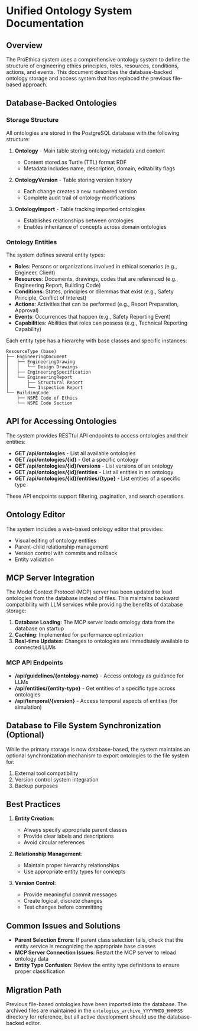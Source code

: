 # Unified Ontology System Documentation

## Overview

The ProEthica system uses a comprehensive ontology system to define the structure of engineering ethics principles, roles, resources, conditions, actions, and events. This document describes the database-backed ontology storage and access system that has replaced the previous file-based approach.

## Database-Backed Ontologies

### Storage Structure

All ontologies are stored in the PostgreSQL database with the following structure:

1. **Ontology** - Main table storing ontology metadata and content
   - Content stored as Turtle (TTL) format RDF
   - Metadata includes name, description, domain, editability flags
   
2. **OntologyVersion** - Table storing version history
   - Each change creates a new numbered version
   - Complete audit trail of ontology modifications
   
3. **OntologyImport** - Table tracking imported ontologies
   - Establishes relationships between ontologies
   - Enables inheritance of concepts across domain ontologies

### Ontology Entities

The system defines several entity types:

- **Roles**: Persons or organizations involved in ethical scenarios (e.g., Engineer, Client)
- **Resources**: Documents, drawings, codes that are referenced (e.g., Engineering Report, Building Code)
- **Conditions**: States, principles or dilemmas that exist (e.g., Safety Principle, Conflict of Interest)
- **Actions**: Activities that can be performed (e.g., Report Preparation, Approval)
- **Events**: Occurrences that happen (e.g., Safety Reporting Event)
- **Capabilities**: Abilities that roles can possess (e.g., Technical Reporting Capability)

Each entity type has a hierarchy with base classes and specific instances:

```
ResourceType (base)
├── EngineeringDocument
│   ├── EngineeringDrawing
│   │   └── Design Drawings
│   ├── EngineeringSpecification
│   └── EngineeringReport
│       ├── Structural Report
│       └── Inspection Report
└── BuildingCode
    ├── NSPE Code of Ethics
    └── NSPE Code Section
```

## API for Accessing Ontologies

The system provides RESTful API endpoints to access ontologies and their entities:

- **GET /api/ontologies** - List all available ontologies
- **GET /api/ontologies/{id}** - Get a specific ontology
- **GET /api/ontologies/{id}/versions** - List versions of an ontology
- **GET /api/ontologies/{id}/entities** - List all entities in an ontology
- **GET /api/ontologies/{id}/entities/{type}** - List entities of a specific type

These API endpoints support filtering, pagination, and search operations.

## Ontology Editor

The system includes a web-based ontology editor that provides:

- Visual editing of ontology entities
- Parent-child relationship management
- Version control with commits and rollback
- Entity validation

## MCP Server Integration

The Model Context Protocol (MCP) server has been updated to load ontologies from the database instead of files. This maintains backward compatibility with LLM services while providing the benefits of database storage:

1. **Database Loading**: The MCP server loads ontology data from the database on startup
2. **Caching**: Implemented for performance optimization
3. **Real-time Updates**: Changes to ontologies are immediately available to connected LLMs

### MCP API Endpoints

- **/api/guidelines/{ontology-name}** - Access ontology as guidance for LLMs
- **/api/entities/{entity-type}** - Get entities of a specific type across ontologies
- **/api/temporal/{version}** - Access temporal aspects of entities (for simulation)

## Database to File System Synchronization (Optional)

While the primary storage is now database-based, the system maintains an optional synchronization mechanism to export ontologies to the file system for:

1. External tool compatibility
2. Version control system integration
3. Backup purposes

## Best Practices

1. **Entity Creation**: 
   - Always specify appropriate parent classes
   - Provide clear labels and descriptions
   - Avoid circular references

2. **Relationship Management**:
   - Maintain proper hierarchy relationships
   - Use appropriate entity types for concepts

3. **Version Control**:
   - Provide meaningful commit messages
   - Create logical, discrete changes
   - Test changes before committing

## Common Issues and Solutions

- **Parent Selection Errors**: If parent class selection fails, check that the entity service is recognizing the appropriate base classes
- **MCP Server Connection Issues**: Restart the MCP server to reload ontology data
- **Entity Type Confusion**: Review the entity type definitions to ensure proper classification

## Migration Path

Previous file-based ontologies have been imported into the database. The archived files are maintained in the `ontologies_archive_YYYYMMDD_HHMMSS` directory for reference, but all active development should use the database-backed editor.
